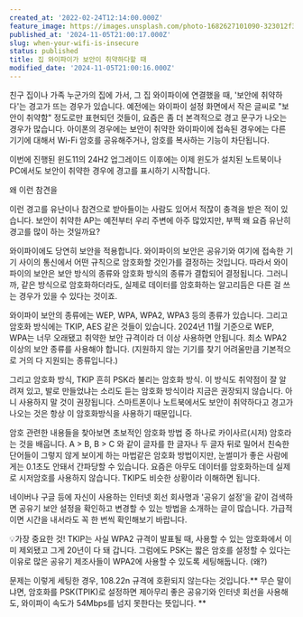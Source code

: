 ```yaml
---
created_at: '2022-02-24T12:14:00.000Z'
feature_image: https://images.unsplash.com/photo-1682627101090-323012f3b832?crop=entropy&cs=tinysrgb&fit=max&fm=jpg&ixid=M3wxMTc3M3wwfDF8c2VhcmNofDExfHxpbnNlY3VyZXxlbnwwfHx8fDE3MzA2NDU1MDF8MA&ixlib=rb-4.0.3&q=80&w=2000
published_at: '2024-11-05T21:00:17.000Z'
slug: when-your-wifi-is-insecure
status: published
title: 집 와이파이가 보안이 취약하다할 때
modified_date: '2024-11-05T21:00:16.000Z'
---
```


친구 집이나 가족 누군가의 집에 가서, 그 집 와이파이에 연결했을 때, '보안에 취약하다'는 경고가 뜨는 경우가 있습니다. 예전에는 와이파이 설정 화면에서 작은 글씨로 "보안이 취약함" 정도로만 표현되던 것들이, 요즘은 좀 더 본격적으로 경고 문구가 나오는 경우가 많습니다. 아이폰의 경우에는 보안이 취약한 와이파이에 접속된 경우에는 다른 기기에 대해서 Wi-Fi 암호를 공유해주거나, 암호를 복사하는 기능이 차단됩니다. 

이번에 진행된 윈도11의 24H2 업그레이드 이후에는 이제 윈도가 설치된 노트북이나 PC에서도 보안이 취약한 경우에 경고를 표시하기 시작합니다. 

왜 이런 참견을

이런 경고를 유난이나 참견으로 받아들이는 사람도 있어서 적잖이 충격을 받은 적이 있습니다. 보안이 취약한 AP는 예전부터 우리 주변에 아주 많았지만, 부쩍 왜 요즘 유난히 경고를 많이 하는 것일까요? 

와이파이에도 당연히 보안을 적용합니다. 와이파이의 보안은 공유기와 여기에 접속한 기기 사이의 통신에서 어떤 규칙으로 암호화할 것인가를 결정하는 것입니다. 따라서 와이파이의 보안은 보안 방식의 종류와 암호화 방식의 종류가 결합되어 결정됩니다. 그러니까, 같은 방식으로 암호화하더라도, 실제로 데이터를 암호화하는 알고리듬은 다른 걸 쓰는 경우가 있을 수 있다는 것이죠. 

와이파이 보안의 종류에는 WEP, WPA, WPA2, WPA3 등의 종류가 있습니다. 그리고 암호화 방식에는 TKIP, AES 같은 것들이 있습니다. 2024년 11월 기준으로 WEP, WPA는 너무 오래됐고 취약한 보안 규격이라 더 이상 사용하면 안됩니다. 최소 WPA2이상의 보안 종류를 사용해야 합니다. (지원하지 않는 기기를 찾기 어려울만큼 기본적으로 거의 다 지원되는 종류입니다.) 

그리고 암호화 방식, TKIP 흔히 PSK라 불리는 암호화 방식. 이 방식도 취약점이 잘 알려져 있고, 발로 만들었냐는 소리도 듣는 암호화 방식이라 지금은 권장되지 않습니다. 아니 사용하지 말 것이 권장됩니다. 스마트폰이나 노트북에서도 보안이 취약하다고 경고가 나오는 것은 항상 이 암호화방식을 사용하기 때문입니다. 

암호 관련한 내용들을 찾아보면 초보적인 암호화 방법 중 하나로 카이사르(시저) 암호라는 것을 배웁니다. A > B, B > C 와 같이 글자를 한 글자나 두 글자 뒤로 밀어서 친숙한 단어들이 그렇지 않게 보이게 하는 마법같은 암호화 방법이지만, 눈썰미가 좋은 사람에게는 0.1초도 안돼서 간파당할 수 있습니다. 요즘은 아무도 데이터를 암호화하는데 실제로 시저암호를 사용하지 않습니다.  TKIP도 비슷한 상황이라 이해하면 됩니다. 

네이버나 구글 등에 자신이 사용하는 인터넷 회선 회사명과 '공유기 설정'을 같이 검색하면 공유기 보안 설정을 확인하고 변경할 수 있는 방법을 소개하는 글이 많습니다. 가급적이면 시간을 내서라도 꼭 한 번씩 확인해보기 바랍니다. 

💡가장 중요한 것! TKIP는 사실 WPA2 규격이 발표될 때, 사용할 수 있는 암호화에서 이미 제외됐고 그게 20년이 다 돼 갑니다. 그럼에도 PSK는 짧은 암호를 설정할 수 있다는 이유로 많은 공유기 제조사들이 WPA2에 사용할 수 있도록 세팅해둡니다. (왜?) 

문제는 이렇게 세팅한 경우, 108.22n 규격에 호환되지 않는다는 것입니다.** 무슨 말이냐면, 암호화를 PSK(TPIK)로 설정하면 제아무리 좋은 공유기와 인터넷 회선을 사용해도, 와이파이 속도가 54Mbps를 넘지 못한다는 뜻입니다. **